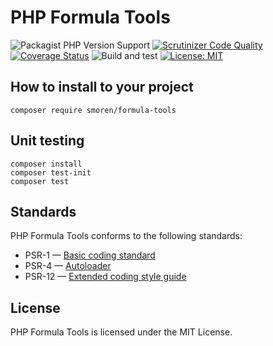 # PHP Formula Tools

![Packagist PHP Version Support](https://img.shields.io/packagist/php-v/smoren/formula-tools)
[![Scrutinizer Code Quality](https://scrutinizer-ci.com/g/Smoren/formula-tools-php/badges/quality-score.png?b=master)](https://scrutinizer-ci.com/g/Smoren/formula-tools-php/?branch=master)
[![Coverage Status](https://coveralls.io/repos/github/Smoren/formula-tools-php/badge.svg?branch=master)](https://coveralls.io/github/Smoren/formula-tools-php?branch=master)
![Build and test](https://github.com/Smoren/formula-tools-php/actions/workflows/test_master.yml/badge.svg)
[![License: MIT](https://img.shields.io/badge/License-MIT-yellow.svg)](https://opensource.org/licenses/MIT)

## How to install to your project
```
composer require smoren/formula-tools
```

## Unit testing
```
composer install
composer test-init
composer test
```

## Standards

PHP Formula Tools conforms to the following standards:

* PSR-1 — [Basic coding standard](https://www.php-fig.org/psr/psr-1/)
* PSR-4 — [Autoloader](https://www.php-fig.org/psr/psr-4/)
* PSR-12 — [Extended coding style guide](https://www.php-fig.org/psr/psr-12/)


## License

PHP Formula Tools is licensed under the MIT License.
